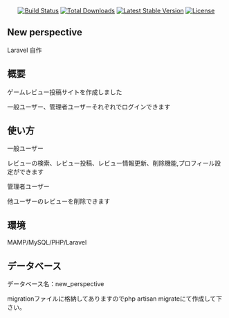 
<p align="center">
<a href="https://travis-ci.org/laravel/framework"><img src="https://travis-ci.org/laravel/framework.svg" alt="Build Status"></a>
<a href="https://packagist.org/packages/laravel/framework"><img src="https://img.shields.io/packagist/dt/laravel/framework" alt="Total Downloads"></a>
<a href="https://packagist.org/packages/laravel/framework"><img src="https://img.shields.io/packagist/v/laravel/framework" alt="Latest Stable Version"></a>
<a href="https://packagist.org/packages/laravel/framework"><img src="https://img.shields.io/packagist/l/laravel/framework" alt="License"></a>
</p>

## New perspective

Laravel 自作


## 概要
ゲームレビュー投稿サイトを作成しました

一般ユーザー、管理者ユーザーそれぞれでログインできます

## 使い方
一般ユーザー

レビューの検索、レビュー投稿、レビュー情報更新、削除機能,プロフィール設定ができます

管理者ユーザー

他ユーザーのレビューを削除できます


### 

## 環境
MAMP/MySQL/PHP/Laravel

## データベース

データベース名：new_perspective

migrationファイルに格納してありますのでphp artisan migrateにて作成して下さい。


